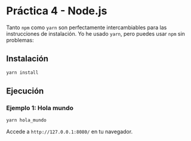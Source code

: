 # Práctica 4 - Node.js

Tanto `npm` como `yarn` son perfectamente intercambiables para las instrucciones de instalación.
Yo he usado `yarn`, pero puedes usar `npm` sin problemas:

## Instalación

```sh
yarn install
```

## Ejecución

### Ejemplo 1: Hola mundo

```sh
yarn hola_mundo
```

Accede a `http://127.0.0.1:8080/` en tu navegador.
